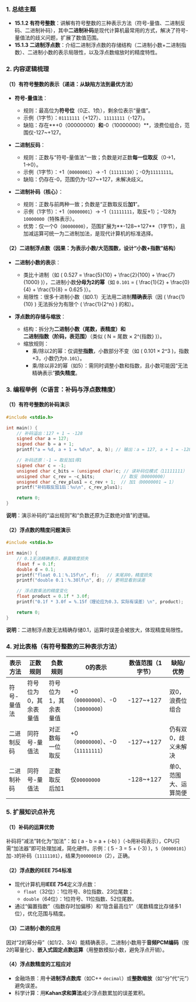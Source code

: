 ### 1. 总结主题
- **15.1.2 有符号整数**：讲解有符号整数的三种表示方法（符号-量值、二进制反码、二进制补码），其中**二进制补码**是现代计算机最常用的方式，解决了符号-量值法的歧义问题，扩展了数值范围。
- **15.1.3 二进制浮点数**：介绍二进制浮点数的存储结构（二进制小数+二进制指数）、二进制小数的表示局限性，以及浮点数缩放时的精度特性。


### 2. 内容逻辑梳理
#### （1）有符号整数的表示（递进：从缺陷方法到最优方法）
- **符号-量值法**：
  - 规则：最高位为**符号位**（0正、1负），剩余位表示“量值”。
  - 示例（1字节）：`01111111`（+127）、`11111111`（-127）。
  - 缺陷：存在**+0（00000000）**和**-0（10000000）**，浪费位组合，范围仅-127~+127。

- **二进制反码**：
  - 规则：正数与“符号-量值法”一致；负数是对正数**每一位取反**（0→1，1→0）。
  - 示例（1字节）：+1（`00000001`）→ -1（`11111110`）；-0为`11111111`。
  - 缺陷：仍存在-0，范围仍为-127~+127，未解决歧义。

- **二进制补码（核心）**：
  - 规则：正数与前两种一致；负数是“正数取反后**加1**”。
  - 示例（1字节）：+1（`00000001`）→ -1（`11111111`，取反+1）；-128为`10000000`（特殊表示）。
  - 优势：仅一个0（`00000000`），范围扩展为**-128~+127**（1字节），且加减运算可统一为二进制加法，是现代计算机的标准选择。


#### （2）二进制浮点数（因果：为表示小数/大范围数，设计“小数+指数”结构）
- **二进制小数的表示**：
  - 类比十进制（如 \( 0.527 = \frac{5}{10} + \frac{2}{100} + \frac{7}{1000} \)），二进制小数**分母为2的幂**（如 `0.101` = \( \frac{1}{2} + \frac{0}{4} + \frac{1}{8} = 0.625 \)）。
  - 局限性：很多十进制小数（如0.1）无法用二进制**精确表示**（因 \( \frac{1}{10} \) 无法拆分为有限个 \( \frac{1}{2^n} \) 的和）。

- **浮点数的存储与缩放**：
  - 结构：拆分为**二进制小数（尾数，表精度）**和**二进制指数（阶码，表范围）**（类似 \( N = 尾数 × 2^{指数} \)）。
  - 缩放规则：
    - 乘/除以2的幂：仅调整**指数**，小数部分不变（如 \( 0.101 × 2^3 \)，指数+3，小数仍为`0.101`）。
    - 乘/除以非2的幂（如5）：需同时调整小数和指数，且小数可能因“无法精确表示”**损失精度**。


### 3. 编程举例（C语言：补码与浮点数精度）
#### （1）有符号整数的补码演示
```c
#include <stdio.h>

int main() {
    // 补码溢出：127 + 1 → -128
    signed char a = 127;
    signed char b = a + 1;
    printf("a = %d, a + 1 = %d\n", a, b); // 输出：a = 127, a + 1 = -128

    // 补码还原：-1 → 取反加1得1
    signed char c = -1;
    unsigned char c_bits = (unsigned char)c; // 读补码位模式（11111111）
    unsigned char c_rev = ~c_bits;          // 取反（00000000）
    unsigned char c_rev_plus1 = c_rev + 1;  // 加1（00000001 → 1）
    printf("补码取反加1后：%u\n", c_rev_plus1);

    return 0;
}
```
**说明**：演示补码的“溢出规则”和“负数还原为正数绝对值”的逻辑。


#### （2）浮点数的精度问题演示
```c
#include <stdio.h>

int main() {
    // 0.1无法精确表示，暴露精度损失
    float f = 0.1f;
    double d = 0.1;
    printf("float 0.1：%.15f\n", f);   // 末尾非0，精度损失
    printf("double 0.1：%.30lf\n", d); // 更明显看到误差

    // 浮点数乘法的精度变化
    float product = 0.1f * 3.0f;
    printf("0.1f * 3.0f = %.15f（理论应为0.3，实际有误差）\n", product);

    return 0;
}
```
**说明**：二进制浮点数无法精确存储0.1，运算时误差会被放大，体现精度局限性。


### 4. 对比表格（有符号整数的三种表示方法）
| 表示方法       | 正数规则               | 负数规则                     | 0的表示       | 数值范围（1字节） | 缺陷/优势               |
|----------------|------------------------|------------------------------|---------------|-------------------|-------------------------|
| 符号-量值法    | 符号位为0，其余表量值  | 符号位为1，其余表量值         | +0（`00000000`）、-0（`10000000`） | -127~+127         | 双0，浪费位组合         |
| 二进制反码     | 同符号-量值法          | 对正数每一位取反             | +0（`00000000`）、-0（`11111111`） | -127~+127         | 仍有双0，歧义未解决     |
| 二进制补码     | 同符号-量值法          | 正数取反后加1                | 仅`00000000`  | -128~+127         | 单0、范围大、运算简便   |


### 5. 扩展知识点补充
#### （1）补码的运算优势
补码将“减法”转化为“加法”：如 \( a - b = a + (-b) \)（-b用补码表示），CPU只需“加法器”即可处理加减，简化硬件。示例：\( 5 - 3 = 5 + (-3) \)，`5`（`00000101`）加`-3`的补码（`11111101`），结果为`00000010`（2），正确。


#### （2）浮点数的IEEE 754标准
- 现代计算机用**IEEE 754**定义浮点数：
  - `float`（32位）：1位符号、8位指数、23位尾数；
  - `double`（64位）：1位符号、11位指数、52位尾数。
- 通过“偏置指数”（指数存时加偏移）和“隐含最高位1”（尾数精度比存储多1位），优化范围与精度。


#### （3）二进制小数的应用
因对“2的幂分母”（如1/2、3/4）能精确表示，二进制小数用于**音频PCM编码**（按2的幂量化）、**嵌入式固定点数运算**（用整数模拟小数，避免浮点开销）。


#### （4）浮点数精度的工程应对
- 金融场景：用**十进制浮点数库**（如C++ `decimal`）或**整数缩放**（如“分”代“元”）避免误差。
- 科学计算：用**Kahan求和算法**减少浮点数累加的误差累积。